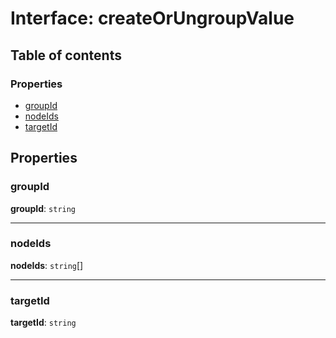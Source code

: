 # Interface: createOrUngroupValue

## Table of contents

### Properties

* [groupId](/auto-docs/editor/interfaces/createOrUngroupValue.md#groupid)
* [nodeIds](/auto-docs/editor/interfaces/createOrUngroupValue.md#nodeids)
* [targetId](/auto-docs/editor/interfaces/createOrUngroupValue.md#targetid)

## Properties

### groupId

**groupId**: `string`

***

### nodeIds

**nodeIds**: `string`\[]

***

### targetId

**targetId**: `string`
